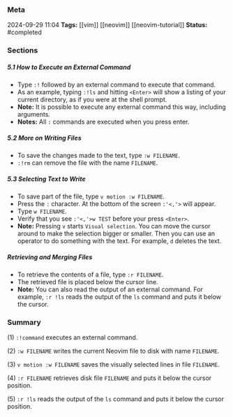 ### Meta
2024-09-29 11:04
**Tags:** [[vim]] [[neovim]] [[neovim-tutorial]]
**Status:** #completed 

### Sections

##### 5.1 How to Execute an External Command
- Type `:!` followed by an external command to execute that command.
- As an example, typing `:!ls` and hitting `<Enter>` will show a listing of your current directory, as if you were at the shell prompt.
- **Note:** It is possible to execute any external command this way, including arguments.
- **Notes:** All `:` commands are executed when you press enter.
 
##### 5.2 More on Writing Files
- To save the changes made to the text, type `:w FILENAME`.
- `:!rm` can remove the file with the name `FILENAME`.


##### 5.3 Selecting Text to Write
- To save part of the file, type `v motion :w FILENAME`.
- Press the `:` character. At the bottom of the screen `:'<,'>` will appear.
- Type `w FILENAME`.
- Verify that you see `:'<,'>w TEST` before your press `<Enter>`.
- **Note:** Pressing `v` starts `Visual selection`. You can move the cursor around to make the selection bigger or smaller. Then you can use an operator to do something with the text. For example, `d` deletes the text.

##### Retrieving and Merging Files
- To retrieve the contents of a file, type `:r FILENAME`.
- The retrieved file is placed below the  cursor line.
- **Note:** You can also read the output of an external command. For example, `:r !ls` reads the output of the `ls` command and puts it below the cursor.

### Summary

(1) `:!command` executes an external command.

(2) `:w FILENAME` writes the current Neovim file to disk with name `FILENAME`.

(3) `v motion :w FILENAME` saves the visually selected lines in file `FILENAME`.

(4) `:r FILENAME` retrieves disk file `FILENAME` and puts it below the cursor position.

(5) `:r !ls` reads the output of the `ls` command and puts it below the cursor position.